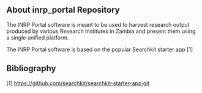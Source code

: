 ## About inrp_portal Repository
The INRP Portal software is meant to be used to harvest research output produced by various Research Institutes in Zambia and present them using a single unified platform.

The INRP Portal software is based on the popular Searchkit starter app [1]

## Bibliography
[1] https://github.com/searchkit/searchkit-starter-app.git
